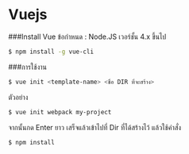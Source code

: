 # Vuejs

###Install Vue
ข้อกำหนด : Node.JS เวอร์ชั้น 4.x ขึ้นไป
```bash
$ npm install -g vue-cli
```
###การใช้งาน
```bash
$ vue init <template-name> <ชื่อ DIR ที่จะสร้าง>
```
ตัวอย่าง
```bash
$ vue init webpack my-project
```
จากนั้นกด Enter ยาว
เสร็จแล้วเข้าไปที่ Dir ที่ได้สร้างไว้ แล้วใช้คำสั่ง
```bash
$ npm install
```
